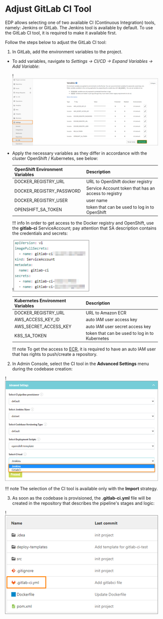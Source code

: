 # Adjust GitLab CI Tool

EDP allows selecting one of two available CI (Continuous Integration) tools, namely: Jenkins or GitLab.
The Jenkins tool is available by default. To use the GitLab CI tool, it is required to make it available first.

Follow the steps below to adjust the GitLab CI tool:

1. In GitLab, add the environment variables to the project.

  * To add variables, navigate to *Settings -> CI/CD -> Expand Variables -> Add Variable*:

    !![Gitlab ci environment variables](../assets/operator-guide/gitlab-ci-env-variable.png "Gitlab ci environment variables")

  * Apply the necessary variables as they differ in accordance with the cluster OpenShift / Kubernetes, see below:

    |OpenShift Environment Variables | Description|
    |---|---|
    |DOCKER_REGISTRY_URL| URL to OpenShift docker registry|
    |DOCKER_REGISTRY_PASSWORD| Service Account token that has an access to registry|
    |DOCKER_REGISTRY_USER| user name|
    |OPENSHIFT_SA_TOKEN| token that can be used to log in to OpenShift|

    !!! info
        In order to get access to the Docker registry and OpenShift, use the **gitlab-ci** ServiceAccount; pay attention that SA description contains the credentials and secrets:

    !![Service account](../assets/operator-guide/secrets-sa.png "Service account")

    |Kubernetes Environment Variables | Description|
    |---|---|
    |DOCKER_REGISTRY_URL| URL to Amazon ECR|
    |AWS_ACCESS_KEY_ID| auto IAM user access key|
    |AWS_SECRET_ACCESS_KEY| auto IAM user secret access key|
    |K8S_SA_TOKEN| token that can be used to log in to Kubernetes|

    !!! note
        To get the access to [ECR](https://aws.amazon.com/ru/ecr/), it is required to have an auto IAM user that has rights to push/create a repository.

2. In Admin Console, select the CI tool in the **Advanced Settings** menu during the codebase creation:

  !![Advanced settings](../assets/operator-guide/ci-type.png "Advanced settings")

  !!! note
      The selection of the CI tool is available only with the **Import** strategy.

3. As soon as the codebase is provisioned, the **.gitlab-ci.yml** file will be created in the repository that describes the
pipeline's stages and logic:

  !![.gitlab-ci.yml file presented in repository](../assets/operator-guide/gitlab-ci-file.png ".gitlab-ci.yml file presented in repository")

